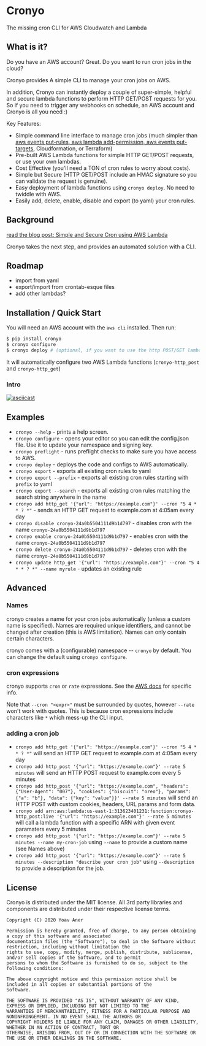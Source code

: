 # Cronyo

The missing cron CLI for AWS Cloudwatch and Lambda

## What is it?

Do you have an AWS account? Great. Do you want to run cron jobs in the cloud? 

Cronyo provides A simple CLI to manage your cron jobs on AWS.

In addition, Cronyo can instantly deploy a couple of super-simple, helpful and secure lambda functions to perform HTTP GET/POST requests for you. So if you need to trigger any webhooks on schedule, an AWS account and Cronyo is all you need :)

Key Features:

* Simple command line interface to manage cron jobs (much simpler than
  [aws events put-rules, aws lambda add-permission, aws events put-targets](https://docs.aws.amazon.com/AmazonCloudWatch/latest/events/RunLambdaSchedule.html), Cloudformation, or Terraform)
* Pre-built AWS Lambda functions for simple HTTP GET/POST requests, or use your own lambdas.
* Cost Effective (you'll need a TON of cron rules to worry about costs).
* Simple but Secure (HTTP GET/POST include an HMAC signature so you can validate the request is genuine).
* Easy deployment of lambda functions using `cronyo deploy`. No need to twiddle with AWS.
* Easily add, delete, enable, disable and export (to yaml) your cron rules.

## Background

[read the blog post: Simple and Secure Cron using AWS Lambda](https://blog.gingerlime.com/2019/simple-and-secure-cron-using-aws-lambda/)

Cronyo takes the next step, and provides an automated solution with a CLI.

## Roadmap

* import from yaml
* export/import from crontab-esque files
* add other lambdas?

## Installation / Quick Start

You will need an AWS account with the `aws cli` installed. Then run:

```bash
$ pip install cronyo
$ cronyo configure
$ cronyo deploy # (optional, if you want to use the http POST/GET lambdas)
```

It will automatically configure two AWS Lambda functions (`cronyo-http_post` and `cronyo-http_get`)

### Intro

[![asciicast](https://asciinema.org/a/GT9xw6LwMGhKg1fi8EOAnEhsp.svg)](https://asciinema.org/a/GT9xw6LwMGhKg1fi8EOAnEhsp?speed=1.2)

## Examples

* `cronyo --help` - prints a help screen.
* `cronyo configure` - opens your editor so you can edit the config.json file. Use it to update your namespace and signing key.
* `cronyo preflight` - runs preflight checks to make sure you have access to AWS.
* `cronyo deploy` - deploys the code and configs to AWS automatically.
* `cronyo export` - exports all existing cron rules to yaml
* `cronyo export --prefix` - exports all existing cron rules starting with `prefix` to yaml
* `cronyo export --search` - exports all existing cron rules matching the search string anywhere in the name
* `cronyo add http_get '{"url": "https://example.com"}' --cron "5 4 * * ? *"` - sends an HTTP GET request to example.com at 4:05am every day
* `cronyo disable cronyo-24a0b5504111d9b1d797` - disables cron with the name `cronyo-24a0b5504111d9b1d797`
* `cronyo enable cronyo-24a0b5504111d9b1d797` - enables cron with the name `cronyo-24a0b5504111d9b1d797`
* `cronyo delete cronyo-24a0b5504111d9b1d797` - deletes cron with the name `cronyo-24a0b5504111d9b1d797`
* `cronyo update http_get '{"url": "https://example.com"}' --cron "5 4 * * ? *" --name myrule` - updates an existing rule

## Advanced

### Names

cronyo creates a name for your cron jobs automatically (unless a custom name is specified). Names are required unique identifiers, and cannot be changed after creation (this is AWS limitation). Names can only contain certain characters.

cronyo comes with a (configurable) namespace -- `cronyo` by default. You can change the default using `cronyo configure`.

### cron expressions

cronyo supports `cron` or `rate` expressions. See the [AWS
docs](https://docs.aws.amazon.com/AmazonCloudWatch/latest/events/ScheduledEvents.html) for specific info.

Note that `--cron "<expr>"` must be surrounded by quotes, however `--rate` won't work with quotes. This is because cron
expressions include characters like `*` which mess-up the CLI input.

### adding a cron job

* `cronyo add http_get '{"url": "https://example.com"}' --cron "5 4 * * ? *"` will send an HTTP GET request to example.com at 4:05am every day
* `cronyo add http_post '{"url": "https://example.com"}' --rate 5 minutes` will send an HTTP POST request to example.com every 5 minutes
* `cronyo add http_post '{"url": "https://example.com", "headers": {"User-Agent": "007"}, "cookies": {"biscuit": "oreo"}, "params": {"a": "b"}, "data": {"key": "value"}}' --rate 5 minutes` will send an HTTP POST with custom cookies, headers, URL params and form data.
* `cronyo add arn:aws:lambda:us-east-1:313623401231:function:cronyo-http_post:live '{"url": "https://example.com"}' --rate 5 minutes` will call a lambda function with a specific ARN with given event paramaters every 5 minutes
* `cronyo add http_post '{"url": "https://example.com"}' --rate 5 minutes --name my-cron-job` using `--name` to provide a custom name (see Names above)
* `cronyo add http_post '{"url": "https://example.com"}' --rate 5 minutes --description "describe your cron job"` using `--description` to provide a description for the job.

## License

Cronyo is distributed under the MIT license. All 3rd party libraries and components are distributed under their
respective license terms.

```
Copyright (C) 2020 Yoav Aner

Permission is hereby granted, free of charge, to any person obtaining a copy of this software and associated
documentation files (the "Software"), to deal in the Software without restriction, including without limitation the
rights to use, copy, modify, merge, publish, distribute, sublicense, and/or sell copies of the Software, and to permit
persons to whom the Software is furnished to do so, subject to the following conditions:

The above copyright notice and this permission notice shall be included in all copies or substantial portions of the
Software.

THE SOFTWARE IS PROVIDED "AS IS", WITHOUT WARRANTY OF ANY KIND, EXPRESS OR IMPLIED, INCLUDING BUT NOT LIMITED TO THE
WARRANTIES OF MERCHANTABILITY, FITNESS FOR A PARTICULAR PURPOSE AND NONINFRINGEMENT. IN NO EVENT SHALL THE AUTHORS OR
COPYRIGHT HOLDERS BE LIABLE FOR ANY CLAIM, DAMAGES OR OTHER LIABILITY, WHETHER IN AN ACTION OF CONTRACT, TORT OR
OTHERWISE, ARISING FROM, OUT OF OR IN CONNECTION WITH THE SOFTWARE OR THE USE OR OTHER DEALINGS IN THE SOFTWARE.
```

